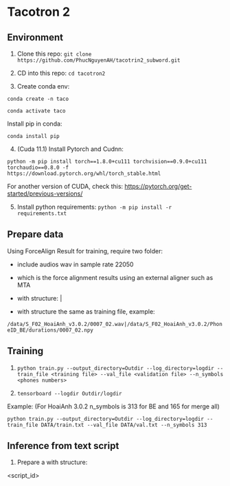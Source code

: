# Tacotron 2

## Environment

1. Clone this repo: `git clone https://github.com/PhucNguyenAH/tacotrin2_subword.git`

2. CD into this repo: `cd tacotron2`

3. Create conda env: 

`conda create -n taco`

`conda activate taco`

Install pip in conda:

`conda install pip`

4. (Cuda 11.1) Install Pytorch and Cudnn: 

`python -m pip install torch==1.8.0+cu111 torchvision==0.9.0+cu111 torchaudio==0.8.0 -f https://download.pytorch.org/whl/torch_stable.html`

For another version of CUDA, check this: https://pytorch.org/get-started/previous-versions/

5. Install python requirements: `python -m pip install -r requirements.txt`

## Prepare data

Using ForceAlign Result for training, require two folder:

- <wav folder> include audios wav in sample rate 22050

- <durations folder> which is the force alignment results using an external aligner such as MTA

- <training file> with structure: <wav file path> | <durations file path>

- <validation file> with structure the same as training file, example: 

```/data/S_F02_HoaiAnh_v3.0.2/0007_02.wav|/data/S_F02_HoaiAnh_v3.0.2/PhoneID_BE/durations/0007_02.npy```
## Training

1. `python train.py --output_directory=Outdir --log_directory=logdir --train_file <training file> --val_file <validation file> --n_symbols <phones numbers>`

2. `tensorboard --logdir Outdir/logdir`

Example: (For HoaiAnh 3.0.2 n_symbols is 313 for BE and 165 for merge all)

`python train.py --output_directory=Outdir --log_directory=logdir --train_file DATA/train.txt --val_file DATA/val.txt --n_symbols 313`

## Inference from text script

1. Prepare a <testing file> with structure:

<script_id> <tab> <script>

2. Config G2P path in * function "text2sequence" * in inference.py file

Example

```
config_302_be = {
          'g2p_model_path': '13k_foreign_checked_011121.multi_pronunciation.g2p_model.fst',
          'g2p_config': 'config_phonetisaurus_v1.0.3_map3.0.0.yml',
          'phone_id_list_file': 'Phone_ID_Map.v3.0.0/vn_xsampa_phoneID_map_v3.0.0_011221.merge_BE',
          'delimiter': None,
          'ignore_white_space': True,
          'padding': True,
          'device':'cpu'
     }

config = config_302_be
```

3. Inference:

`python inference.py <testing file> <taco_checkpoint> <hifigan_checkpoint>`

Output melspectrograms, audios, alignments, stored at:

["Outdir/demo/alignment","Outdir/demo/mels","Outdir/demo/audio"]

Example:

`python inference.py text_hoaianh.norm 06_tacotron/checkpoint_101000 05_hifigan/finetune/g_02500000`

## Extract GTA for Vocoder finetuning

`python GTA.py <training file> <taco_checkpoint> <folder_path_to_save_mel>`

- <training file> with structure: <wav file path> | <durations file path>

Example:

`python GTA.py DATA/train.txt 06_tacotron/checkpoint_101000 DATA/mel`